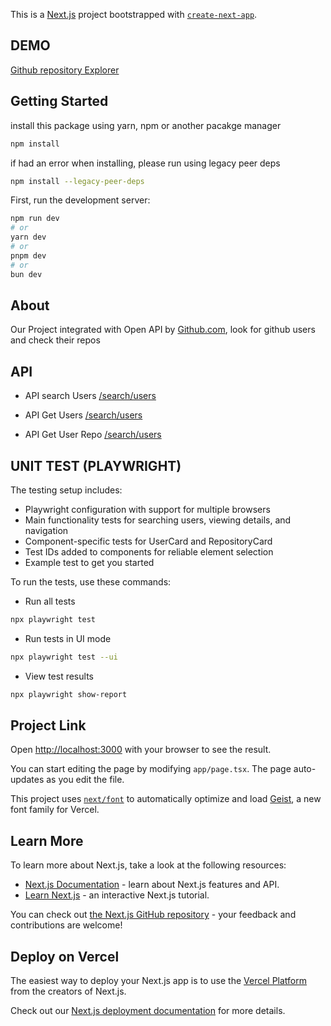 This is a [Next.js](https://nextjs.org) project bootstrapped with [`create-next-app`](https://nextjs.org/docs/app/api-reference/cli/create-next-app).

## DEMO

[Github repository Explorer](https://galih-github-explorer.vercel.app/)

## Getting Started

install this package using yarn, npm or another pacakge manager

```bash
npm install
```

if had an error when installing, please run using legacy peer deps

```bash
npm install --legacy-peer-deps
```

First, run the development server:

```bash
npm run dev
# or
yarn dev
# or
pnpm dev
# or
bun dev
```

## About

Our Project integrated with Open API by [Github.com](https://docs.github.com/en/rest?apiVersion=2022-11-28), look for github users and check their repos

## API

- API search Users
  [/search/users](https://docs.github.com/en/rest/search/search?apiVersion=2022-11-28#search-users)

- API Get Users
  [/search/users](https://docs.github.com/en/rest/users/users?apiVersion=2022-11-28#get-a-user)

- API Get User Repo
  [/search/users](https://docs.github.com/en/rest/repos/repos?apiVersion=2022-11-28#list-repositories-for-a-user)

## UNIT TEST (PLAYWRIGHT)

The testing setup includes:

- Playwright configuration with support for multiple browsers
- Main functionality tests for searching users, viewing details, and navigation
- Component-specific tests for UserCard and RepositoryCard
- Test IDs added to components for reliable element selection
- Example test to get you started

To run the tests, use these commands:

- Run all tests

```bash
npx playwright test
```

- Run tests in UI mode

```bash
npx playwright test --ui
```

- View test results

```bash
npx playwright show-report
```

## Project Link

Open [http://localhost:3000](http://localhost:3000) with your browser to see the result.

You can start editing the page by modifying `app/page.tsx`. The page auto-updates as you edit the file.

This project uses [`next/font`](https://nextjs.org/docs/app/building-your-application/optimizing/fonts) to automatically optimize and load [Geist](https://vercel.com/font), a new font family for Vercel.

## Learn More

To learn more about Next.js, take a look at the following resources:

- [Next.js Documentation](https://nextjs.org/docs) - learn about Next.js features and API.
- [Learn Next.js](https://nextjs.org/learn) - an interactive Next.js tutorial.

You can check out [the Next.js GitHub repository](https://github.com/vercel/next.js) - your feedback and contributions are welcome!

## Deploy on Vercel

The easiest way to deploy your Next.js app is to use the [Vercel Platform](https://vercel.com/new?utm_medium=default-template&filter=next.js&utm_source=create-next-app&utm_campaign=create-next-app-readme) from the creators of Next.js.

Check out our [Next.js deployment documentation](https://nextjs.org/docs/app/building-your-application/deploying) for more details.
